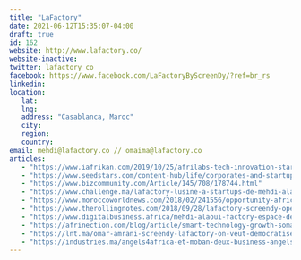 ```yaml
---
title: "LaFactory"
date: 2021-06-12T15:35:07-04:00
draft: true
id: 162
website: http://www.lafactory.co/
website-inactive: 
twitter: lafactory_co
facebook: https://www.facebook.com/LaFactoryByScreenDy/?ref=br_rs
linkedin: 
location: 
   lat: 
   lng: 
   address: "Casablanca, Maroc"
   city: 
   region: 
   country: 
email: mehdi@lafactory.co // omaima@lafactory.co
articles:
   - "https://www.iafrikan.com/2019/10/25/afrilabs-tech-innovation-startups-hubs-africa/"
   - "https://www.seedstars.com/content-hub/life/corporates-and-startups-morocco-worlds-apart-or-match-made-heaven/"
   - "https://www.bizcommunity.com/Article/145/708/178744.html"
   - "https://www.challenge.ma/lafactory-lusine-a-startups-de-mehdi-alaoui-88755/"
   - "https://www.moroccoworldnews.com/2018/02/241556/opportunity-african-startups-morocco-host-first-ever-afrikonnect"
   - "https://www.therollingnotes.com/2018/09/28/lafactory-screendy-open-innovation/"
   - "https://www.digitalbusiness.africa/mehdi-alaoui-factory-espace-de-collaboration-entre-start-ups-grands-groupes/"
   - "https://afrinection.com/blog/article/smart-technology-growth-somalia-morocco-northern-africa/"
   - "https://lnt.ma/omar-amrani-screendy-lafactory-on-veut-democratiser-culture-de-linnovation-au-maroc/"
   - "https://industries.ma/angels4africa-et-moban-deux-business-angels-voient-le-jour-au-maroc/"
---
```


